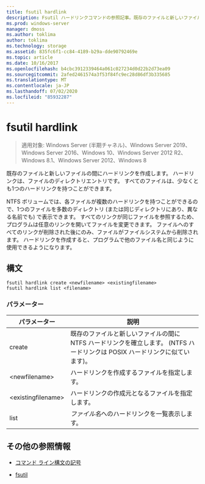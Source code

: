 ```yaml
---
title: fsutil hardlink
description: Fsutil ハードリンクコマンドの参照記事。既存のファイルと新しいファイルの間にハードリンクを作成します。
ms.prod: windows-server
manager: dmoss
ms.author: toklima
author: toklima
ms.technology: storage
ms.assetid: 835fc6f1-cc84-4189-b29a-dde90792469e
ms.topic: article
ms.date: 10/16/2017
ms.openlocfilehash: b4cbc3912339464a061c027234d0d22b2d73ea09
ms.sourcegitcommit: 2afed2461574a3f53f84fc9ec28d86df3b335685
ms.translationtype: MT
ms.contentlocale: ja-JP
ms.lasthandoff: 07/02/2020
ms.locfileid: "85932287"
---
```

# <a name="fsutil-hardlink"></a>fsutil hardlink

> 適用対象: Windows Server (半期チャネル)、Windows Server 2019、Windows Server 2016、Windows 10、Windows Server 2012 R2、Windows 8.1、Windows Server 2012、Windows 8

既存のファイルと新しいファイルの間にハードリンクを作成します。 ハードリンクは、ファイルのディレクトリエントリです。 すべてのファイルは、少なくとも1つのハードリンクを持つことができます。

NTFS ボリュームでは、各ファイルが複数のハードリンクを持つことができるので、1つのファイルを多数のディレクトリ (または同じディレクトリにあり、異なる名前でも) で表示できます。 すべてのリンクが同じファイルを参照するため、プログラムは任意のリンクを開いてファイルを変更できます。 ファイルへのすべてのリンクが削除された後にのみ、ファイルがファイルシステムから削除されます。 ハードリンクを作成すると、プログラムで他のファイル名と同じように使用できるようになります。

## <a name="syntax"></a>構文

```
fsutil hardlink create <newfilename> <existingfilename>
fsutil hardlink list <filename>
```

### <a name="parameters"></a>パラメーター

| パラメーター | 説明 |
| --------- | ----------- |
| create | 既存のファイルと新しいファイルの間に NTFS ハードリンクを確立します。 (NTFS ハードリンクは POSIX ハードリンクに似ています)。 |
| \<newfilename> | ハードリンクを作成するファイルを指定します。 |
| \<existingfilename> | ハードリンクの作成元となるファイルを指定します。 |
| list | *ファイル名*へのハードリンクを一覧表示します。 |

## <a name="additional-references"></a>その他の参照情報

- [コマンド ライン構文の記号](command-line-syntax-key.md)

- [fsutil](fsutil.md)
